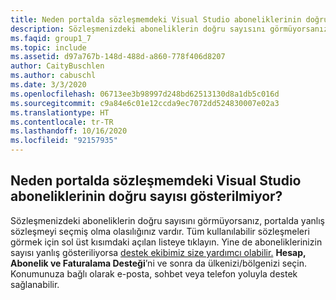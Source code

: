 ```yaml
---
title: Neden portalda sözleşmemdeki Visual Studio aboneliklerinin doğru sayısı gösterilmiyor?
description: Sözleşmenizdeki aboneliklerin doğru sayısını görmüyorsanız, portalda yanlış sözleşmeyi seçmiş olma olasılığınız...
ms.faqid: group1_7
ms.topic: include
ms.assetid: d97a767b-148d-488d-a860-778f406d8207
author: CaityBuschlen
ms.author: cabuschl
ms.date: 3/3/2020
ms.openlocfilehash: 06713ee3b98997d248bd62513130d8a1db5c016d
ms.sourcegitcommit: c9a84e6c01e12ccda9ec7072dd524830007e02a3
ms.translationtype: HT
ms.contentlocale: tr-TR
ms.lasthandoff: 10/16/2020
ms.locfileid: "92157935"
---
```

## <a name="why-is-the-portal-not-showing-the-correct-number-of-visual-studio-subscriptions-for-my-agreement"></a>Neden portalda sözleşmemdeki Visual Studio aboneliklerinin doğru sayısı gösterilmiyor?

Sözleşmenizdeki aboneliklerin doğru sayısını görmüyorsanız, portalda yanlış sözleşmeyi seçmiş olma olasılığınız vardır. Tüm kullanılabilir sözleşmeleri görmek için sol üst kısımdaki açılan listeye tıklayın. Yine de aboneliklerinizin sayısı yanlış gösteriliyorsa [destek ekibimiz size yardımcı olabilir.](https://visualstudio.microsoft.com/subscriptions/support/#talktous) **Hesap, Abonelik ve Faturalama Desteği**’ni ve sonra da ülkenizi/bölgenizi seçin. Konumunuza bağlı olarak e-posta, sohbet veya telefon yoluyla destek sağlanabilir.
